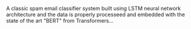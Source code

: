 A classic spam email classifier system built using LSTM neural network architecture and the data is properly processeed and embedded with the state of the art "BERT" from Transformers...
